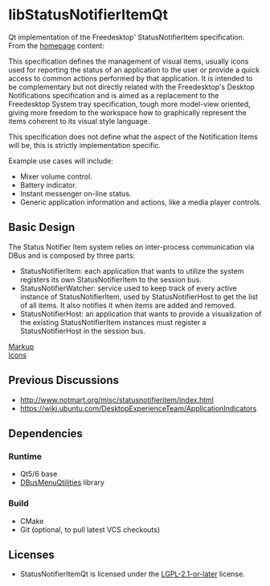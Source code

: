 # libStatusNotifierItemQt

Qt implementation of the Freedesktop' StatusNotifierItem specification.<br />
From the [homepage] content:

This specification defines the management of visual items,
usually icons used for reporting the status of an application to the user
or provide a quick access to common actions performed by that application.
It is intended to be complementary but not directly related with
the Freedesktop's Desktop Notifications specification and is aimed as a replacement
to the Freedesktop System tray specification, tough more model-view oriented,
giving more freedom to the workspace how to graphically represent the items
coherent to its visual style language.

This specification does not define what the aspect of the Notification Items
will be, this is strictly implementation specific.

Example use cases will include:
- Mixer volume control.
- Battery indicator.
- Instant messenger on-line status.
- Generic application information and actions, like a media player controls.

## Basic Design

The Status Notifier Item system relies on inter-process communication via DBus
and is composed by three parts:
- StatusNotifierItem: each application that wants to utilize the system registers
  its own StatusNotifierItem to the session bus.
- StatusNotifierWatcher: service used to keep track of every active instance
  of StatusNotifierItem, used by StatusNotifierHost to get the list of all items.
  It also notifies it when items are added and removed.
- StatusNotifierHost: an application that wants to provide a visualization
  of the existing StatusNotifierItem instances must register a StatusNotifierHost
  in the session bus.

[Markup](https://www.freedesktop.org/wiki/Specifications/StatusNotifierItem/Markup/)<br />
[Icons](https://www.freedesktop.org/wiki/Specifications/StatusNotifierItem/Icons/)<br />

## Previous Discussions

- <http://www.notmart.org/misc/statusnotifieritem/index.html>
- <https://wiki.ubuntu.com/DesktopExperienceTeam/ApplicationIndicators>

## Dependencies

### Runtime

- Qt5/6 base
- [DBusMenuQtilities] library

### Build

- CMake
- Git (optional, to pull latest VCS checkouts)

## Licenses

- StatusNotifierItemQt is licensed under the [LGPL-2.1-or-later] license.


[DBusMenuQtilities]: https://github.com/qtilities/libdbusmenu-qtilities/
[LGPL-2.1-or-later]: https://spdx.org/licenses/LGPL-2.1-or-later.html
[Homepage]:          https://www.freedesktop.org/wiki/Specifications/StatusNotifierItem/
